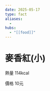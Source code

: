 ```yaml
---
date: 2025-05-17
type: fact
aliases:
  -
hubs:
  - "[[food]]"
---
```


# 麥香紅(小)

熱量 114kcal

價格 10元



